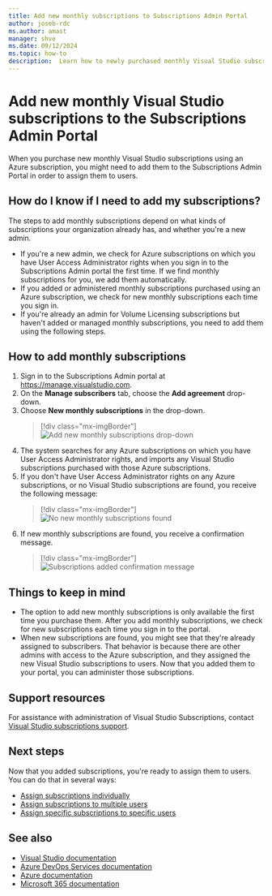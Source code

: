 ```yaml
---
title: Add new monthly subscriptions to Subscriptions Admin Portal
author: joseb-rdc
ms.author: amast
manager: shve
ms.date: 09/12/2024
ms.topic: how-to
description:  Learn how to newly purchased monthly Visual Studio subscriptions to the Subscriptions Admin Portal.
---
```

# Add new monthly Visual Studio subscriptions to the Subscriptions Admin Portal

When you purchase new monthly Visual Studio subscriptions using an Azure subscription, you might need to add them to the Subscriptions Admin Portal in order to assign them to users. 

## How do I know if I need to add my subscriptions?

The steps to add monthly subscriptions depend on what kinds of subscriptions your organization already has, and whether you're a new admin.
+ If you're a new admin, we check for Azure subscriptions on which you have User Access Administrator rights when you sign in to the Subscriptions Admin portal the first time. If we find monthly subscriptions for you, we add them automatically. 
+ If you added or administered monthly subscriptions purchased using an Azure subscription, we check for new monthly subscriptions each time you sign in. 
+ If you're already an admin for Volume Licensing subscriptions but haven't added or managed monthly subscriptions, you need to add them using the following steps.

## How to add monthly subscriptions

1. Sign in to the Subscriptions Admin portal at <https://manage.visualstudio.com>.
0. On the **Manage subscribers** tab, choose the **Add agreement** drop-down.
0. Choose **New monthly subscriptions** in the drop-down.
   > [!div class="mx-imgBorder"]
   > ![Add new monthly subscriptions drop-down](_img/add-monthly-subs/add-subs-drop-down.png "Screenshot of Add agreement drop-down. New monthly subscriptions option is highlighted.")
0. The system searches for any Azure subscriptions on which you have User Access Administrator rights, and imports any Visual Studio subscriptions purchased with those Azure subscriptions.
0. If you don't have User Access Administrator rights on any Azure subscriptions, or no Visual Studio subscriptions are found, you receive the following message:
   > [!div class="mx-imgBorder"]
   > ![No new monthly subscriptions found](_img/add-monthly-subs/no-subs-found.png "Screenshot of Error message indicating that there are no Azure subscriptions or Visual Studio subscriptions are available to you.")
0. If new monthly subscriptions are found, you receive a confirmation message.
   > [!div class="mx-imgBorder"]
   > ![Subscriptions added confirmation message](_img/add-monthly-subs/subs-added-confirmation.png "Screenshot of a message confirming that new monthly subscriptions have been added.")

## Things to keep in mind

+ The option to add new monthly subscriptions is only available the first time you purchase them. After you add monthly subscriptions, we check for new subscriptions each time you sign in to the portal. 
+ When new subscriptions are found, you might see that they're already assigned to subscribers. That behavior is because there are other admins with access to the Azure subscription, and they assigned the new Visual Studio subscriptions to users. Now that you added them to your portal, you can administer those subscriptions. 

## Support resources

For assistance with administration of Visual Studio Subscriptions, contact [Visual Studio subscriptions support](https://aka.ms/vsadminhelp).

## Next steps

Now that you added subscriptions, you're ready to assign them to users. You can do that in several ways:
+ [Assign subscriptions individually](assign-license.md)
+ [Assign subscriptions to multiple users](assign-license-bulk.md)
+ [Assign specific subscriptions to specific users](assign-guid.md)

## See also

+ [Visual Studio documentation](/visualstudio/)
+ [Azure DevOps Services documentation](/azure/devops/)
+ [Azure documentation](/azure/)
+ [Microsoft 365 documentation](/microsoft-365/)